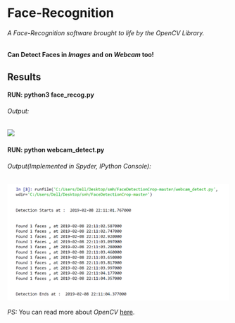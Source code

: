 # Face-Recognition 
 
###### A Face-Recognition software brought to life by the *OpenCV* Library. 

#### Can Detect Faces in *Images* and on *Webcam* too!

## Results

#### RUN: python3  face_recog.py
 
###### Output:

![](https://github.com/Ojaswy/Face-Recognition/blob/master/images/Faces%20found%20recog.png)

#### RUN: python webcam_detect.py
###### Output(Implemented in Spyder, IPython Console):

![](https://github.com/Ojaswy/Face-Recognition/blob/master/images/webcam.PNG)


*PS:* You can read more about *OpenCV* [here](https://opencv.org/).


 
 
